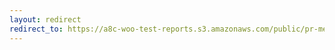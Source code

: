 ```yaml
---
layout: redirect
redirect_to: https://a8c-woo-test-reports.s3.amazonaws.com/public/pr-merge/43148/api/index.html
---
```


